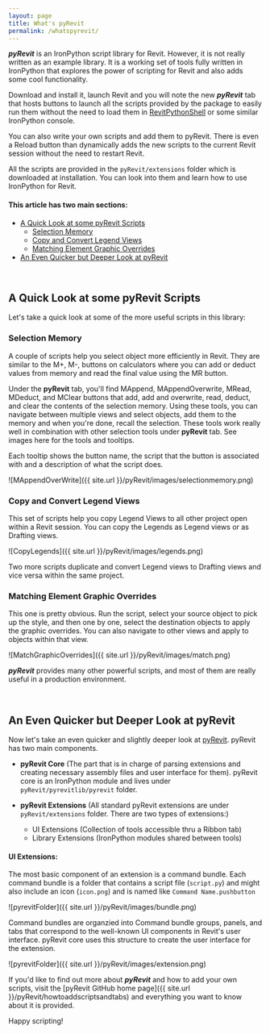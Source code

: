 ```yaml
---
layout: page
title: What's pyRevit
permalink: /whatspyrevit/
---
```


***pyRevit*** is an IronPython script library for Revit.
However, it is not really written as an example library.
It is a working set of tools fully written in IronPython that explores the power of scripting for Revit and also adds some cool functionality.

Download and install it, launch Revit and you will note the new ***pyRevit*** tab that hosts buttons to launch all the scripts provided by the package to easily run them without the need to load them in [RevitPythonShell](https://github.com/architecture-building-systems/revitpythonshell) or some similar IronPython console.

You can also write your own scripts and add them to pyRevit. There is even a Reload button than dynamically adds the new scripts to the current Revit session without the need to restart Revit.

All the scripts are provided in the `pyRevit/extensions` folder which is downloaded at installation. You can look into them and learn how to use IronPython for Revit.


#### This article has two main sections:

- [A Quick Look at some pyRevit Scripts](#a-quick-look-at-some-pyrevit-scripts)
	- [Selection Memory](#selection-memory)
	- [Copy and Convert Legend Views](#copy-and-convert-legend-views)
	- [Matching Element Graphic Overrides](#matching-element-graphic-overrides)
- [An Even Quicker but Deeper Look at pyRevit](#an-even-quicker-but-deeper-look-at-pyrevit)

&nbsp;
&nbsp;
&nbsp;

## A Quick Look at some pyRevit Scripts

Let's take a quick look at some of the more useful scripts in this library:

### Selection Memory

A couple of scripts help you select object more efficiently in Revit. They are similar to the M+, M-, buttons on calculators where you can add or deduct values from memory and read the final value using the MR button.

Under the **pyRevit** tab, you'll find MAppend, MAppendOverwrite, MRead, MDeduct, and MClear buttons that add, add and overwrite, read, deduct, and clear the contents of the selection memory. Using these tools, you can navigate between multiple views and select objects, add them to the memory and when you're done, recall the selection. These tools work really well in combination with other selection tools under **pyRevit** tab. See images here for the tools and tooltips.

Each tooltip shows the button name, the script that the button is associated with and a description of what the script does.

![MAppendOverWrite]({{ site.url }}/pyRevit/images/selectionmemory.png)

### Copy and Convert Legend Views

This set of scripts help you copy Legend Views to all other project open within a Revit session.
You can copy the Legends as Legend views or as Drafting views.

![CopyLegends]({{ site.url }}/pyRevit/images/legends.png)

Two more scripts duplicate and convert Legend views to Drafting views and vice versa within the same project.

### Matching Element Graphic Overrides

This one is pretty obvious. Run the script, select your source object to pick up the style, and then one by one, select the destination objects to apply the graphic overrides. You can also navigate to other views and apply to objects within that view.

![MatchGraphicOverrides]({{ site.url }}/pyRevit/images/match.png)

***pyRevit*** provides many other powerful scripts, and most of them are really useful in a production environment.


&nbsp;
&nbsp;
&nbsp;

## An Even Quicker but Deeper Look at pyRevit

Now let's take an even quicker and slightly deeper look at [pyRevit](https://github.com/eirannejad/pyRevit). pyRevit has two main components.

- **pyRevit Core** (The part that is in charge of parsing extensions and creating necessary assembly files and user interface for them). pyRevit core is an IronPython module and lives under `pyRevit/pyrevitlib/pyrevit` folder.

- **pyRevit Extensions** (All standard pyRevit extensions are under `pyRevit/extensions` folder. There are two types of extensions:)
	- UI Extensions (Collection of tools accessible thru a Ribbon tab)
	- Library Extensions (IronPython modules shared between tools)


#### UI Extensions:

The most basic component of an extension is a command bundle. Each command bundle is a folder that contains a script file (`script.py`) and might also include an icon (`icon.png`) and is named like `Command Name.pushbutton`

![pyrevitFolder]({{ site.url }}/pyRevit/images/bundle.png)

Command bundles are organzied into Command bundle groups, panels, and tabs that correspond to the well-known UI components in Revit's user interface. pyRevit core uses this structure to create the user interface for the extension.

![pyrevitFolder]({{ site.url }}/pyRevit/images/extension.png)

If you'd like to find out more about ***pyRevit*** and how to add your own scripts, visit the [pyRevit GitHub home page]({{ site.url }}/pyRevit/howtoaddscriptsandtabs) and everything you want to know about it is provided.

Happy scripting!
		